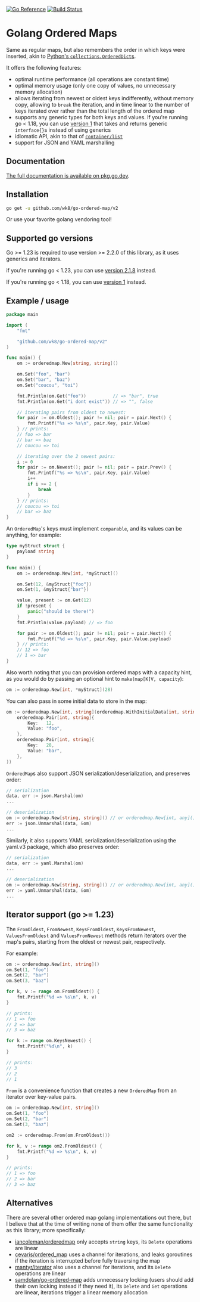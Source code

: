 [![Go Reference](https://pkg.go.dev/badge/github.com/wk8/go-ordered-map/v2.svg)](https://pkg.go.dev/github.com/wk8/go-ordered-map/v2)
[![Build Status](https://circleci.com/gh/wk8/go-ordered-map.svg?style=svg)](https://app.circleci.com/pipelines/github/wk8/go-ordered-map)

# Golang Ordered Maps

Same as regular maps, but also remembers the order in which keys were inserted, akin to [Python's `collections.OrderedDict`s](https://docs.python.org/3.7/library/collections.html#ordereddict-objects).

It offers the following features:

- optimal runtime performance (all operations are constant time)
- optimal memory usage (only one copy of values, no unnecessary memory allocation)
- allows iterating from newest or oldest keys indifferently, without memory copy, allowing to `break` the iteration, and in time linear to the number of keys iterated over rather than the total length of the ordered map
- supports any generic types for both keys and values. If you're running go < 1.18, you can use [version 1](https://github.com/wk8/go-ordered-map/tree/v1) that takes and returns generic `interface{}`s instead of using generics
- idiomatic API, akin to that of [`container/list`](https://golang.org/pkg/container/list)
- support for JSON and YAML marshalling

## Documentation

[The full documentation is available on pkg.go.dev](https://pkg.go.dev/github.com/wk8/go-ordered-map/v2).

## Installation

```bash
go get -u github.com/wk8/go-ordered-map/v2
```

Or use your favorite golang vendoring tool!

## Supported go versions

Go >= 1.23 is required to use version >= 2.2.0 of this library, as it uses generics and iterators.

if you're running go < 1.23, you can use [version 2.1.8](https://github.com/wk8/go-ordered-map/tree/v2.1.8) instead.

If you're running go < 1.18, you can use [version 1](https://github.com/wk8/go-ordered-map/tree/v1) instead.

## Example / usage

```go
package main

import (
	"fmt"

	"github.com/wk8/go-ordered-map/v2"
)

func main() {
	om := orderedmap.New[string, string]()

	om.Set("foo", "bar")
	om.Set("bar", "baz")
	om.Set("coucou", "toi")

	fmt.Println(om.Get("foo"))          // => "bar", true
	fmt.Println(om.Get("i dont exist")) // => "", false

	// iterating pairs from oldest to newest:
	for pair := om.Oldest(); pair != nil; pair = pair.Next() {
		fmt.Printf("%s => %s\n", pair.Key, pair.Value)
	} // prints:
	// foo => bar
	// bar => baz
	// coucou => toi

	// iterating over the 2 newest pairs:
	i := 0
	for pair := om.Newest(); pair != nil; pair = pair.Prev() {
		fmt.Printf("%s => %s\n", pair.Key, pair.Value)
		i++
		if i >= 2 {
			break
		}
	} // prints:
	// coucou => toi
	// bar => baz
}
```

An `OrderedMap`'s keys must implement `comparable`, and its values can be anything, for example:

```go
type myStruct struct {
	payload string
}

func main() {
	om := orderedmap.New[int, *myStruct]()

	om.Set(12, &myStruct{"foo"})
	om.Set(1, &myStruct{"bar"})

	value, present := om.Get(12)
	if !present {
		panic("should be there!")
	}
	fmt.Println(value.payload) // => foo

	for pair := om.Oldest(); pair != nil; pair = pair.Next() {
		fmt.Printf("%d => %s\n", pair.Key, pair.Value.payload)
	} // prints:
	// 12 => foo
	// 1 => bar
}
```

Also worth noting that you can provision ordered maps with a capacity hint, as you would do by passing an optional hint to `make(map[K]V, capacity`):

```go
om := orderedmap.New[int, *myStruct](28)
```

You can also pass in some initial data to store in the map:

```go
om := orderedmap.New[int, string](orderedmap.WithInitialData[int, string](
	orderedmap.Pair[int, string]{
		Key:   12,
		Value: "foo",
	},
	orderedmap.Pair[int, string]{
		Key:   28,
		Value: "bar",
	},
))
```

`OrderedMap`s also support JSON serialization/deserialization, and preserves order:

```go
// serialization
data, err := json.Marshal(om)
...

// deserialization
om := orderedmap.New[string, string]() // or orderedmap.New[int, any](), or any type you expect
err := json.Unmarshal(data, &om)
...
```

Similarly, it also supports YAML serialization/deserialization using the yaml.v3 package, which also preserves order:

```go
// serialization
data, err := yaml.Marshal(om)
...

// deserialization
om := orderedmap.New[string, string]() // or orderedmap.New[int, any](), or any type you expect
err := yaml.Unmarshal(data, &om)
...
```

## Iterator support (go >= 1.23)

The `FromOldest`, `FromNewest`, `KeysFromOldest`, `KeysFromNewest`, `ValuesFromOldest` and `ValuesFromNewest` methods return iterators over the map's pairs, starting from the oldest or newest pair, respectively.

For example:

```go
om := orderedmap.New[int, string]()
om.Set(1, "foo")
om.Set(2, "bar")
om.Set(3, "baz")

for k, v := range om.FromOldest() {
	fmt.Printf("%d => %s\n", k, v)
}

// prints:
// 1 => foo
// 2 => bar
// 3 => baz

for k := range om.KeysNewest() {
	fmt.Printf("%d\n", k)
}

// prints:
// 3
// 2
// 1
```

`From` is a convenience function that creates a new `OrderedMap` from an iterator over key-value pairs.

```go
om := orderedmap.New[int, string]()
om.Set(1, "foo")
om.Set(2, "bar")
om.Set(3, "baz")

om2 := orderedmap.From(om.FromOldest())

for k, v := range om2.FromOldest() {
	fmt.Printf("%d => %s\n", k, v)
}

// prints:
// 1 => foo
// 2 => bar
// 3 => baz
```

## Alternatives

There are several other ordered map golang implementations out there, but I believe that at the time of writing none of them offer the same functionality as this library; more specifically:

- [iancoleman/orderedmap](https://github.com/iancoleman/orderedmap) only accepts `string` keys, its `Delete` operations are linear
- [cevaris/ordered_map](https://github.com/cevaris/ordered_map) uses a channel for iterations, and leaks goroutines if the iteration is interrupted before fully traversing the map
- [mantyr/iterator](https://github.com/mantyr/iterator) also uses a channel for iterations, and its `Delete` operations are linear
- [samdolan/go-ordered-map](https://github.com/samdolan/go-ordered-map) adds unnecessary locking (users should add their own locking instead if they need it), its `Delete` and `Get` operations are linear, iterations trigger a linear memory allocation
